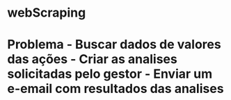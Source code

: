 # webScraping
# Problema  - Buscar dados de valores das ações - Criar as analises solicitadas pelo gestor - Enviar  um e-email com resultados das analises
